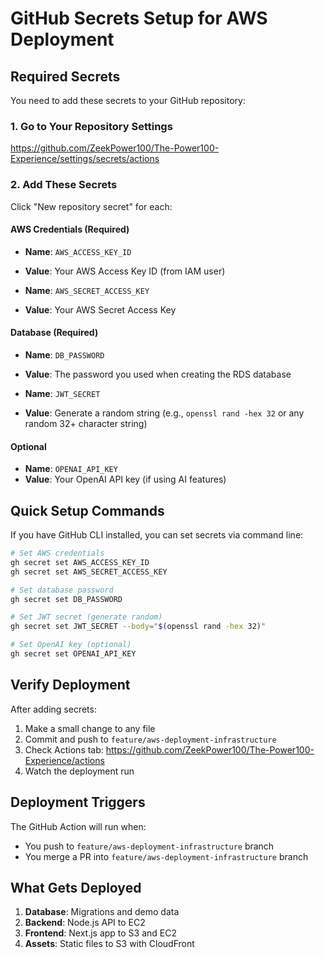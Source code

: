 # GitHub Secrets Setup for AWS Deployment

## Required Secrets

You need to add these secrets to your GitHub repository:

### 1. Go to Your Repository Settings
https://github.com/ZeekPower100/The-Power100-Experience/settings/secrets/actions

### 2. Add These Secrets

Click "New repository secret" for each:

#### AWS Credentials (Required)
- **Name**: `AWS_ACCESS_KEY_ID`
- **Value**: Your AWS Access Key ID (from IAM user)

- **Name**: `AWS_SECRET_ACCESS_KEY`
- **Value**: Your AWS Secret Access Key

#### Database (Required)
- **Name**: `DB_PASSWORD`
- **Value**: The password you used when creating the RDS database

- **Name**: `JWT_SECRET`
- **Value**: Generate a random string (e.g., `openssl rand -hex 32` or any random 32+ character string)

#### Optional
- **Name**: `OPENAI_API_KEY`
- **Value**: Your OpenAI API key (if using AI features)

## Quick Setup Commands

If you have GitHub CLI installed, you can set secrets via command line:

```bash
# Set AWS credentials
gh secret set AWS_ACCESS_KEY_ID
gh secret set AWS_SECRET_ACCESS_KEY

# Set database password
gh secret set DB_PASSWORD

# Set JWT secret (generate random)
gh secret set JWT_SECRET --body="$(openssl rand -hex 32)"

# Set OpenAI key (optional)
gh secret set OPENAI_API_KEY
```

## Verify Deployment

After adding secrets:

1. Make a small change to any file
2. Commit and push to `feature/aws-deployment-infrastructure`
3. Check Actions tab: https://github.com/ZeekPower100/The-Power100-Experience/actions
4. Watch the deployment run

## Deployment Triggers

The GitHub Action will run when:
- You push to `feature/aws-deployment-infrastructure` branch
- You merge a PR into `feature/aws-deployment-infrastructure` branch

## What Gets Deployed

1. **Database**: Migrations and demo data
2. **Backend**: Node.js API to EC2
3. **Frontend**: Next.js app to S3 and EC2
4. **Assets**: Static files to S3 with CloudFront